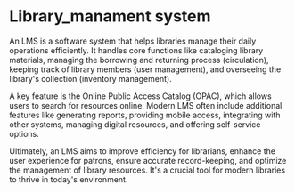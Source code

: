 # Library_manament system
An LMS is a software system that helps libraries manage their daily operations efficiently. It handles core functions like cataloging library materials, managing the borrowing and returning process (circulation), keeping track of library members (user management), and overseeing the library's collection (inventory management).

A key feature is the Online Public Access Catalog (OPAC), which allows users to search for resources online. Modern LMS often include additional features like generating reports, providing mobile access, integrating with other systems, managing digital resources, and offering self-service options.

Ultimately, an LMS aims to improve efficiency for librarians, enhance the user experience for patrons, ensure accurate record-keeping, and optimize the management of library resources. It's a crucial tool for modern libraries to thrive in today's environment.
